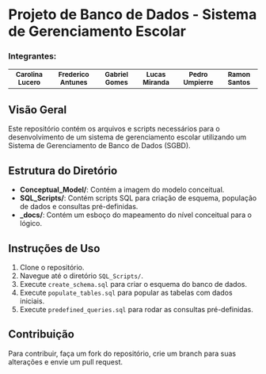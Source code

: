 # Projeto de Banco de Dados - Sistema de Gerenciamento Escolar

### Integrantes:

<table>
  <tr>
    <td align="center">
        <sub>
          <b>Carolina Lucero</b>
        </sub>
      </a>
    </td>
  <td align="center"> 
        <sub>
          <b>Frederico Antunes</b>
        </sub>
      </a>
    </td>
    <td align="center">
        <sub>
          <b>Gabriel Gomes</b>
        </sub>
      </a>
    </td>
    <td align="center">
        <sub>
          <b>Lucas Miranda</b>
        </sub>
      </a>
    </td>
    <td align="center">
        <sub>
          <b>Pedro Umpierre</b>
        </sub>
      </a>
    </td>
    <td align="center">
        <sub>
          <b>Ramon Santos</b>
        </sub>
      </a>
    </td>
  </tr>
</table>

## Visão Geral
Este repositório contém os arquivos e scripts necessários para o desenvolvimento de um sistema de gerenciamento escolar utilizando um Sistema de Gerenciamento de Banco de Dados (SGBD).

## Estrutura do Diretório
- **Conceptual_Model/**: Contém a imagem do modelo conceitual.
- **SQL_Scripts/**: Contém scripts SQL para criação de esquema, população de dados e consultas pré-definidas.
- **_docs/**: Contém um esboço do mapeamento do nível conceitual para o lógico.

## Instruções de Uso
1. Clone o repositório.
2. Navegue até o diretório `SQL_Scripts/`.
3. Execute `create_schema.sql` para criar o esquema do banco de dados.
4. Execute `populate_tables.sql` para popular as tabelas com dados iniciais.
5. Execute `predefined_queries.sql` para rodar as consultas pré-definidas.

## Contribuição
Para contribuir, faça um fork do repositório, crie um branch para suas alterações e envie um pull request.
